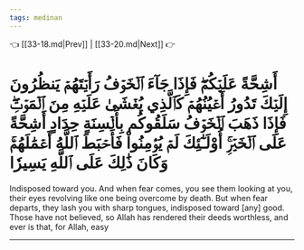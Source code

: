```yaml
---
tags: medinan
---
```


👈 [[33-18.md|Prev]] | [[33-20.md|Next]] 👉

# أَشِحَّةً عَلَيۡكُمۡۖ فَإِذَا جَآءَ ٱلۡخَوۡفُ رَأَيۡتَهُمۡ يَنظُرُونَ إِلَيۡكَ تَدُورُ أَعۡيُنُهُمۡ كَٱلَّذِي يُغۡشَىٰ عَلَيۡهِ مِنَ ٱلۡمَوۡتِۖ فَإِذَا ذَهَبَ ٱلۡخَوۡفُ سَلَقُوكُم بِأَلۡسِنَةٍ حِدَادٍ أَشِحَّةً عَلَى ٱلۡخَيۡرِۚ أُوْلَـٰٓئِكَ لَمۡ يُؤۡمِنُواْ فَأَحۡبَطَ ٱللَّهُ أَعۡمَٰلَهُمۡۚ وَكَانَ ذَٰلِكَ عَلَى ٱللَّهِ يَسِيرٗا

Indisposed toward you. And when fear comes, you see them looking at you, their eyes revolving like one being overcome by death. But when fear departs, they lash you with sharp tongues, indisposed toward [any] good. Those have not believed, so Allah has rendered their deeds worthless, and ever is that, for Allah, easy

---

